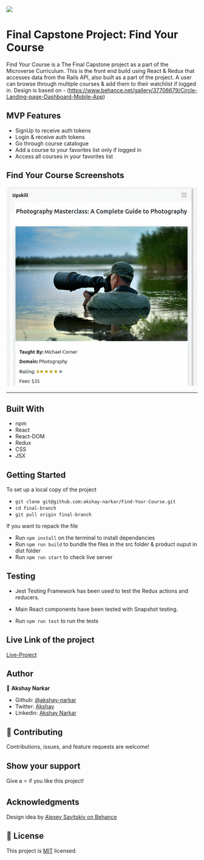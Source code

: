 ![](https://img.shields.io/badge/Microverse-blueviolet)

# Final Capstone Project: Find Your Course

Find Your Course is a The Final Capstone project as a part of the Microverse Curriculum. This is the front end build using React & Redux that accesses data from the Rails API, also built as a part of the project. A user can browse through multiple courses & add them to their watchlist if logged in. Design is based on - (https://www.behance.net/gallery/37706679/Circle-Landing-page-Dashboard-Mobile-App)

## MVP Features

- SignUp to receive auth tokens
- Login & receive auth tokens
- Go through course catalogue
- Add a course to your favorites list only if logged in
- Access all courses in your favorites list

## Find Your Course Screenshots

<div align = "center">
<img src="./src/images/final.gif"/>
</div>
<hr/>

## Built With

- npm
- React
- React-DOM
- Redux
- CSS
- JSX

## Getting Started

To set up a local copy of the project

- `git clone git@github.com:akshay-narkar/Find-Your-Course.git`
- `cd final-branch`
- `git pull origin final-branch`

If you want to repack the file

- Run `npm install` on the terminal to install dependancies
- Run `npm run build` to bundle the files in the src folder & product ouput in dist folder
- Run `npm run start` to check live server

## Testing

- Jest Testing Framework has been used to test the Redux actions and reducers.
- Main React components have been tested with Snapshot testing.

- Run `npm run test` to run the tests

## Live Link of the project

[Live-Project](https://upskillmicroverse.netlify.app/)

## Author

👤 **Akshay Narkar**

- Github: [@akshay-narkar](https://github.com/akshay-narkar)
- Twitter: [Akshay](https://www.twitter.com/akidoit)
- Linkedin: [Akshay Narkar](https://www.linkedin.com/in/akshaynarkar25/)

## 🤝 Contributing

Contributions, issues, and feature requests are welcome!

## Show your support

Give a ⭐️ if you like this project!

## Acknowledgments

Design idea by [Alexey Savitskiy on Behance](https://www.behance.net/alexey_savitskiy)

## 📝 License

This project is [MIT](LICENSE) licensed.
